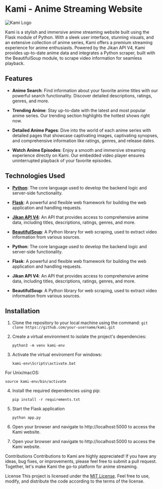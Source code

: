 # Kami - Anime Streaming Website

![Kami Logo](https://github.com/NikhilRajbhar111/kami/blob/master/my_site/static/kami.png)

Kami is a stylish and immersive anime streaming website built using the Flask module of Python. With a sleek user interface, stunning visuals, and an extensive collection of anime series, Kami offers a premium streaming experience for anime enthusiasts. Powered by the Jikan API V4, Kami provides up-to-date anime data and integrates a Python scraper, built with the BeautifulSoup module, to scrape video information for seamless playback.

## Features

- **Anime Search**: Find information about your favorite anime titles with our powerful search functionality. Discover detailed descriptions, ratings, genres, and more.

- **Trending Anime**: Stay up-to-date with the latest and most popular anime series. Our trending section highlights the hottest shows right now.

- **Detailed Anime Pages**: Dive into the world of each anime series with detailed pages that showcase captivating images, captivating synopses, and comprehensive information like ratings, genres, and release dates.

- **Watch Anime Episodes**: Enjoy a smooth and immersive streaming experience directly on Kami. Our embedded video player ensures uninterrupted playback of your favorite episodes.

## Technologies Used

- **[Python](https://www.python.org/downloads/)**: The core language used to develop the backend logic and server-side functionality.

- **[Flask](https://pypi.org/project/Flask/)**: A powerful and flexible web framework for building the web application and handling requests.

- **[Jikan API V4](https://jikan.moe)**: An API that provides access to comprehensive anime data, including titles, descriptions, ratings, genres, and more.

- **[BeautifulSoup](https://pypi.org/project/beautifulsoup4/)**: A Python library for web scraping, used to extract video information from various sources.

- **Python**: The core language used to develop the backend logic and server-side functionality.

- **Flask**: A powerful and flexible web framework for building the web application and handling requests.

- **Jikan API V4**: An API that provides access to comprehensive anime data, including titles, descriptions, ratings, genres, and more.

- **BeautifulSoup**: A Python library for web scraping, used to extract video information from various sources.


## Installation

1. Clone the repository to your local machine using the command: `git clone https://github.com/your-username/kami.git`

2. Create a virtual environment to isolate the project's dependencies:

   ```shell
   python3 -m venv kami-env
   ```
3. Activate the virtual enviroment
For windows:
   
   ```shell
   kami-env\Scripts\activate.bat
   ```
For Unix/macOS:
   
   ```shell
   source kami-env/bin/activate
   ```
4. Install the required dependencies using pip:

   ```shell
   pip install -r requirements.txt
   ```
5. Start the Flask application

   ```shell
   python app.py
   ```
6. Open your browser and navigate to http://localhost:5000 to access the Kami website.

7. Open your browser and navigate to http://localhost:5000 to access the Kami website.

Contributions
Contributions to Kami are highly appreciated! If you have any ideas, bug fixes, or improvements, please feel free to submit a pull request. Together, let's make Kami the go-to platform for anime streaming.

License
This project is licensed under the [MIT License](https://opensource.org/licenses/MIT). Feel free to use, modify, and distribute the code according to the terms of the license.
